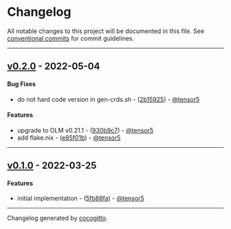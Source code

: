 # Changelog
All notable changes to this project will be documented in this file. See [conventional commits](https://www.conventionalcommits.org/) for commit guidelines.

- - -
## [v0.2.0](https://github.com/tensor5/terraform-kubernetes-prometheus-crds/compare/v0.1.0..v0.2.0) - 2022-05-04
#### Bug Fixes
- do not hard code version in gen-crds.sh - ([2b15925](https://github.com/tensor5/terraform-kubernetes-prometheus-crds/commit/2b1592503414d46c0d69e5c62327534481c09df8)) - [@tensor5](https://github.com/tensor5)
#### Features
- upgrade to OLM v0.21.1 - ([930b9c7](https://github.com/tensor5/terraform-kubernetes-prometheus-crds/commit/930b9c76f82996d9cd02cdc5da8e63dc65530894)) - [@tensor5](https://github.com/tensor5)
- add flake.nix - ([e85f01b](https://github.com/tensor5/terraform-kubernetes-prometheus-crds/commit/e85f01b025b763d95d411accb9242fe64a00c8ee)) - [@tensor5](https://github.com/tensor5)

- - -

## [v0.1.0](https://github.com/tensor5/terraform-kubernetes-prometheus-crds/compare/5c1b2b581f5a58a59cc7779f30131c698db6167a..v0.1.0) - 2022-03-25
#### Features
- initial implementation - ([5fb88fa](https://github.com/tensor5/terraform-kubernetes-prometheus-crds/commit/5fb88fadeb4bbd74b1c528126c64febf0c822e86)) - [@tensor5](https://github.com/tensor5)
- - -

Changelog generated by [cocogitto](https://github.com/cocogitto/cocogitto).